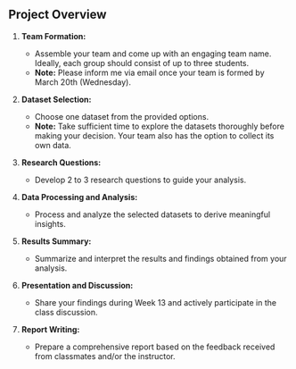 ## Project Overview

1. **Team Formation:**
   - Assemble your team and come up with an engaging team name. Ideally, each group should consist of up to three students.
   - **Note:** Please inform me via email once your team is formed by March 20th (Wednesday).

2. **Dataset Selection:**
   - Choose one dataset from the provided options.
   - **Note:** Take sufficient time to explore the datasets thoroughly before making your decision. Your team also has the option to collect its own data.

3. **Research Questions:**
   - Develop 2 to 3 research questions to guide your analysis.

4. **Data Processing and Analysis:**
   - Process and analyze the selected datasets to derive meaningful insights.

5. **Results Summary:**
   - Summarize and interpret the results and findings obtained from your analysis.

6. **Presentation and Discussion:**
   - Share your findings during Week 13 and actively participate in the class discussion.

7. **Report Writing:**
   - Prepare a comprehensive report based on the feedback received from classmates and/or the instructor.

